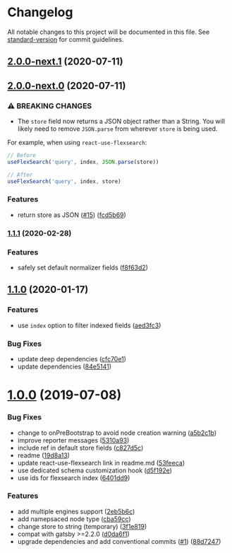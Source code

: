 # Changelog

All notable changes to this project will be documented in this file. See [standard-version](https://github.com/conventional-changelog/standard-version) for commit guidelines.

## [2.0.0-next.1](https://github.com/angeloashmore/gatsby-plugin-local-search/compare/v2.0.0-next.0...v2.0.0-next.1) (2020-07-11)

## [2.0.0-next.0](https://github.com/angeloashmore/gatsby-plugin-local-search/compare/v1.1.1...v2.0.0-next.0) (2020-07-11)


### ⚠ BREAKING CHANGES

* The `store` field now returns a JSON object rather than a String. You will likely need to remove `JSON.parse` from wherever `store` is being used.

For example, when using `react-use-flexsearch`:

```js
// Before
useFlexSearch('query', index, JSON.parse(store))

// After
useFlexSearch('query', index, store)
```

### Features

* return store as JSON ([#15](https://github.com/angeloashmore/gatsby-plugin-local-search/issues/15)) ([fcd5b69](https://github.com/angeloashmore/gatsby-plugin-local-search/commit/fcd5b69b39f6cca7ffcb1a31f5550c8658b0ca76))

### [1.1.1](https://github.com/angeloashmore/gatsby-plugin-local-search/compare/v1.1.0...v1.1.1) (2020-02-28)


### Features

* safely set default normalizer fields ([f8f63d2](https://github.com/angeloashmore/gatsby-plugin-local-search/commit/f8f63d2f3bdcdbc8b233eed3a5846f9754836d78))

## [1.1.0](https://github.com/angeloashmore/gatsby-plugin-local-search/compare/v1.0.0...v1.1.0) (2020-01-17)


### Features

* use `index` option to filter indexed fields ([aed3fc3](https://github.com/angeloashmore/gatsby-plugin-local-search/commit/aed3fc3ad61d30c899b5cca7e5d4d0df7fd1864a))


### Bug Fixes

* update deep dependencies ([cfc70e1](https://github.com/angeloashmore/gatsby-plugin-local-search/commit/cfc70e10fb3e4455e0e6c18390b24f5188733b1e))
* update dependencies ([84e5141](https://github.com/angeloashmore/gatsby-plugin-local-search/commit/84e5141aa7fa74f5740567e30706e38a6342123e))

# [1.0.0](https://github.com/angeloashmore/gatsby-plugin-local-search/compare/v0.1.4...v1.0.0) (2019-07-08)


### Bug Fixes

* change to onPreBootstrap to avoid node creation warning ([a5b2c1b](https://github.com/angeloashmore/gatsby-plugin-local-search/commit/a5b2c1b))
* improve reporter messages ([5310a93](https://github.com/angeloashmore/gatsby-plugin-local-search/commit/5310a93))
* include ref in default store fields ([c827d5c](https://github.com/angeloashmore/gatsby-plugin-local-search/commit/c827d5c))
* readme ([19d8a13](https://github.com/angeloashmore/gatsby-plugin-local-search/commit/19d8a13))
* update react-use-flexsearch link in readme.md ([53feeca](https://github.com/angeloashmore/gatsby-plugin-local-search/commit/53feeca))
* use dedicated schema customization hook ([d5f192e](https://github.com/angeloashmore/gatsby-plugin-local-search/commit/d5f192e))
* use ids for flexsearch index ([6401dd9](https://github.com/angeloashmore/gatsby-plugin-local-search/commit/6401dd9))


### Features

* add multiple engines support ([2eb5b6c](https://github.com/angeloashmore/gatsby-plugin-local-search/commit/2eb5b6c))
* add namepsaced node type ([cba59cc](https://github.com/angeloashmore/gatsby-plugin-local-search/commit/cba59cc))
* change store to string (temporary) ([3f1e819](https://github.com/angeloashmore/gatsby-plugin-local-search/commit/3f1e819))
* compat with gatsby >=2.2.0 ([d0da6f1](https://github.com/angeloashmore/gatsby-plugin-local-search/commit/d0da6f1))
* upgrade dependencies and add conventional commits ([#1](https://github.com/angeloashmore/gatsby-plugin-local-search/issues/1)) ([88d7247](https://github.com/angeloashmore/gatsby-plugin-local-search/commit/88d7247))
